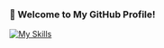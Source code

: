 ### 🍒 Welcome to My GitHub Profile!  
[![My Skills](https://skillicons.dev/icons?i=js,python,sql,css,wasm)](https://skillicons.dev)

